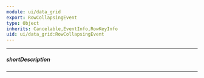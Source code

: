 ```yaml
---
module: ui/data_grid
export: RowCollapsingEvent
type: Object
inherits: Cancelable,EventInfo,RowKeyInfo
uid: ui/data_grid:RowCollapsingEvent
---
```

---
##### shortDescription
<!-- Description goes here -->

---
<!-- Description goes here -->